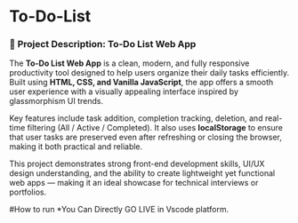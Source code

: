 # To-Do-List
### 📌 **Project Description: To-Do List Web App**

The **To-Do List Web App** is a clean, modern, and fully responsive productivity tool designed to help users organize their daily tasks efficiently. Built using **HTML, CSS, and Vanilla JavaScript**, the app offers a smooth user experience with a visually appealing interface inspired by glassmorphism UI trends.

Key features include task addition, completion tracking, deletion, and real-time filtering (All / Active / Completed). It also uses **localStorage** to ensure that user tasks are preserved even after refreshing or closing the browser, making it both practical and reliable.

This project demonstrates strong front-end development skills, UI/UX design understanding, and the ability to create lightweight yet functional web apps — making it an ideal showcase for technical interviews or portfolios.

#How to run 
*You Can Directly GO LIVE in Vscode platform.
